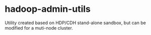# hadoop-admin-utils
Utility created based on HDP/CDH stand-alone sandbox, but can be modified for a muti-node cluster.
